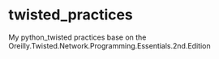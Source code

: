 twisted_practices
=================

My python_twisted practices base on the Oreilly.Twisted.Network.Programming.Essentials.2nd.Edition
